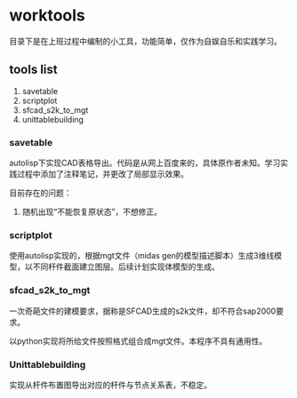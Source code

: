 # worktools

目录下是在上班过程中编制的小工具，功能简单，仅作为自娱自乐和实践学习。

## tools list

1. savetable
2. scriptplot
3. sfcad_s2k_to_mgt
4. unittablebuilding

### savetable

autolisp下实现CAD表格导出。代码是从网上百度来的，具体原作者未知。学习实践过程中添加了注释笔记，并更改了局部显示效果。

目前存在的问题：

1. 随机出现“不能恢复原状态”，不想修正。

### scriptplot

使用autolisp实现的，根据mgt文件（midas gen的模型描述脚本）生成3维线模型，以不同杆件截面建立图层。后续计划实现体模型的生成。

### sfcad_s2k_to_mgt

一次奇葩文件的建模要求，据称是SFCAD生成的s2k文件，却不符合sap2000要求。

以python实现将所给文件按照格式组合成mgt文件。本程序不具有通用性。

### Unittablebuilding

实现从杆件布置图导出对应的杆件与节点关系表，不稳定。
